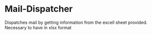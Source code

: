 # Mail-Dispatcher
Dispatches mail by getting information from the excell sheet provided. Necessary to have in xlsx format
